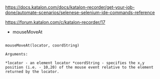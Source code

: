 https://docs.katalon.com/docs/katalon-recorder/get-your-job-done/automate-scenarios/selenese-selenium-ide-commands-reference

https://forum.katalon.com/c/katalon-recorder/17


* mouseMoveAt
```

mouseMoveAt(locator, coordString)

Arguments:

*locator - an element locator *coordString - specifies the x,y position (i.e. - 10,20) of the mouse event relative to the element returned by the locator.


```
